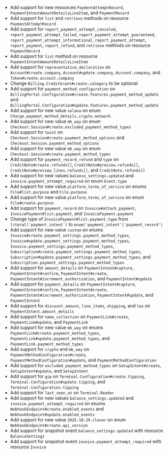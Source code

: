 * Add support for new resources `PaymentAttemptRecord`, `PaymentIntentAmountDetailsLineItem`, and `PaymentRecord`
* Add support for `list` and `retrieve` methods on resource `PaymentAttemptRecord`
* Add support for `report_payment_attempt_canceled`, `report_payment_attempt_failed`, `report_payment_attempt_guaranteed`, `report_payment_attempt_informational`, `report_payment_attempt`, `report_payment`, `report_refund`, and `retrieve` methods on resource `PaymentRecord`
* Add support for `list` method on resource `PaymentIntentAmountDetailsLineItem`
* Add support for `representative_declaration` on `Account#create.company`, `Account#update.company`, `Account.company`, and `Token#create.account.company`
* Change `Billing.CreditGrant#create.category` to be optional
* Add support for `payment_method_configuration` on `BillingPortal.Configuration#create.features.payment_method_update` and `BillingPortal.Configuration#update.features.payment_method_update`
* Add support for new value `solana` on enum `Charge.payment_method_details.crypto.network`
* Add support for new value `mb_way` on enum `Checkout.Session#create.excluded_payment_method_types`
* Add support for `twint` on `Checkout.Session#create.payment_method_options` and `Checkout.Session.payment_method_options`
* Add support for new value `mb_way` on enum `Checkout.Session#create.payment_method_types`
* Add support for `payment_record_refund` and `type` on `CreditNote#create.refunds[]`, `CreditNote#preview.refunds[]`, `CreditNote#preview_lines.refunds[]`, and `CreditNote.refunds[]`
* Add support for new values `balance_settings.updated` and `invoice.payment_attempt_required` on enum `Event.type`
* Add support for new value `platform_terms_of_service` on enums `File#list.purpose` and `File.purpose`
* Add support for new value `platform_terms_of_service` on enum `File#create.purpose`
* Add support for `payment_record` on `Invoice#attach_payment`, `InvoicePayment#list.payment`, and `InvoicePayment.payment`
* Change type of `InvoicePayment#list.payment.type` from `literal('payment_intent')` to `enum('payment_intent'|'payment_record')`
* Add support for new value `custom` on enums `Invoice#create.payment_settings.payment_method_types`, `Invoice#update.payment_settings.payment_method_types`, `Invoice.payment_settings.payment_method_types`, `Subscription#create.payment_settings.payment_method_types`, `Subscription#update.payment_settings.payment_method_types`, and `Subscription.payment_settings.payment_method_types`
* Add support for `amount_details` on `PaymentIntent#capture`, `PaymentIntent#confirm`, `PaymentIntent#create`, `PaymentIntent#increment_authorization`, and `PaymentIntent#update`
* Add support for `payment_details` on `PaymentIntent#capture`, `PaymentIntent#confirm`, `PaymentIntent#create`, `PaymentIntent#increment_authorization`, `PaymentIntent#update`, and `PaymentIntent`
* Add support for `discount_amount`, `line_items`, `shipping`, and `tax` on `PaymentIntent.amount_details`
* Add support for `name_collection` on `PaymentLink#create`, `PaymentLink#update`, and `PaymentLink`
* Add support for new value `mb_way` on enums `PaymentLink#create.payment_method_types`, `PaymentLink#update.payment_method_types`, and `PaymentLink.payment_method_types`
* Add support for `crypto` and `mb_way` on `PaymentMethodConfiguration#create`, `PaymentMethodConfiguration#update`, and `PaymentMethodConfiguration`
* Add support for `excluded_payment_method_types` on `SetupIntent#create`, `SetupIntent#update`, and `SetupIntent`
* Add support for `gip` on `Terminal.Configuration#create.tipping`, `Terminal.Configuration#update.tipping`, and `Terminal.Configuration.tipping`
* Add support for `last_seen_at` on `Terminal.Reader`
* Add support for new values `balance_settings.updated` and `invoice.payment_attempt_required` on enums `WebhookEndpoint#create.enabled_events` and `WebhookEndpoint#update.enabled_events`
* Add support for new value `2025-10-29.clover` on enum `WebhookEndpoint#create.api_version`
* Add support for snapshot event `balance_settings.updated` with resource `BalanceSettings`
* Add support for snapshot event `invoice.payment_attempt_required` with resource `Invoice`